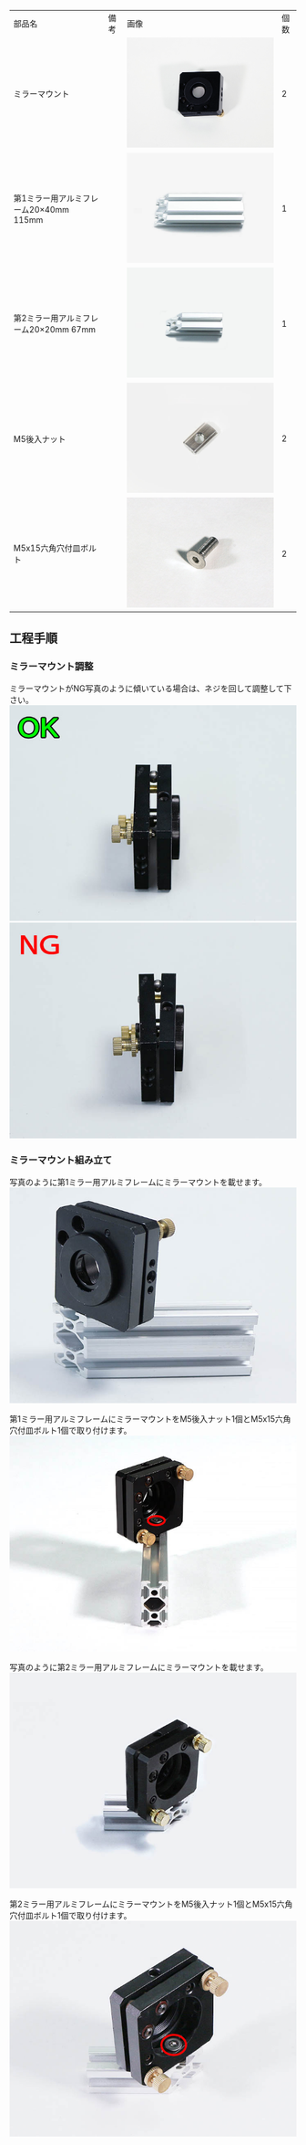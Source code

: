 <table class="packing-list">
    <tbody>
        <tr>
            <td>部品名</td>
            <td>備考</td>
            <td class="packing-img">画像</td>
            <td>個数</td>
        </tr>
        <tr>
            <td>ミラーマウント</td>
            <td></td>
            <td><img src="./images/packing/036.jpg" alt="ミラーマウント"/></td>
            <td>2</td>
        </tr>
        <tr>
            <td>第1ミラー用アルミフレーム20×40mm 115mm</td>
            <td></td>
            <td><img src="./images/packing/037.jpg" alt="第1ミラー用アルミフレーム"/></td>
            <td>1</td>
        </tr>
        <tr>
            <td>第2ミラー用アルミフレーム20×20mm 67mm</td>
            <td></td>
            <td><img src="./images/packing/038.jpg" alt="第2ミラー用アルミフレーム"/></td>
            <td>1</td>
        </tr>
        <tr>
            <td>M5後入ナット</td>
            <td></td>
            <td><img src="./images/packing/139.jpg" alt="M5後入ナット"/></td>
            <td>2</td>
        </tr>
        <tr>
            <td>M5x15六角穴付皿ボルト</td>
            <td></td>
            <td><img src="./images/packing/149.jpg" alt="M5x15六角穴付皿ボルト"/></td>
            <td>2</td>
        </tr>
    </tbody>
</table>

## 工程手順

### ミラーマウント調整

ミラーマウントがNG写真のように傾いている場合は、ネジを回して調整して下さい。
<img src="./images/011/000.jpg"/>
<img src="./images/011/001.jpg"/>

### ミラーマウント組み立て

写真のように第1ミラー用アルミフレームにミラーマウントを載せます。
<img src="./images/011/002.jpg"/>

第1ミラー用アルミフレームにミラーマウントをM5後入ナット1個とM5x15六角穴付皿ボルト1個で取り付けます。
<img src="./images/011/003.jpg"/>

写真のように第2ミラー用アルミフレームにミラーマウントを載せます。
<img src="./images/011/004.jpg"/>

第2ミラー用アルミフレームにミラーマウントをM5後入ナット1個とM5x15六角穴付皿ボルト1個で取り付けます。
<img src="./images/011/005.jpg"/>
